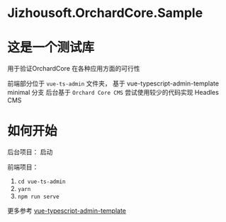 # Jizhousoft.OrchardCore.Sample

# 这是一个测试库
用于验证OrchardCore 在各种应用方面的可行性

前端部分位于 `vue-ts-admin` 文件夹， 基于 vue-typescript-admin-template  minimal 分支
后台基于 `Orchard Core CMS` 尝试使用较少的代码实现 Headles CMS

# 如何开始

后台项目： 启动

前端项目：
1. `cd vue-ts-admin`
2. `yarn`
3. `npm run serve`

更多参考 [vue-typescript-admin-template](https://github.com/armour/vue-typescript-admin-template)

